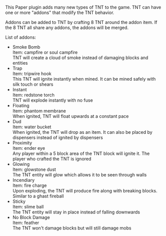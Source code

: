 This Paper plugin adds many new types of TNT to the game.
TNT can have one or more "addons" that modify the TNT behavior.

Addons can be added to TNT by crafting 8 TNT around the addon item.
If the 8 TNT all share any addons, the addons will be merged.

List of addons:
 - Smoke Bomb\
   Item: campfire or soul campfire\
   TNT will create a cloud of smoke instead of damaging blocks and entities
 - Trap\
   Item: tripwire hook\
   This TNT will ignite instantly when mined. It can be mined safely with silk touch or shears
 - Instant\
   Item: redstone torch\
   TNT will explode instantly with no fuse
 - Floating\
   Item: phantom membrane\
   When ignited, TNT will float upwards at a constant pace
 - Dud\
   Item: water bucket\
   When ignited, the TNT will drop as an item. It can also be placed by dispensers instead of ignited by dispensers
 - Proximity\
   Item: ender eye\
   Any player within a 5 block area of the TNT block will ignite it. The player who crafted the TNT is ignored
 - Glowing\
   Item: glowstone dust\
   The TNT entity will glow which allows it to be seen through walls
 - Incendiary\
   Item: fire charge\
   Upon exploding, the TNT will produce fire along with breaking blocks. Similar to a ghast fireball
 - Sticky\
   Item: slime ball\
   The TNT entity will stay in place instead of falling downwards
 - No Block Damage\
   Item: feather\
   The TNT won't damage blocks but will still damage mobs